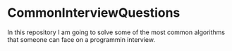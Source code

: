 # CommonInterviewQuestions
In this repository I am going to solve some of the most common algorithms that someone can face on a programmin interview.
